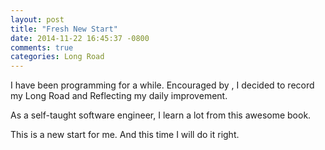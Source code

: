 ```yaml
---
layout: post
title: "Fresh New Start"
date: 2014-11-22 16:45:37 -0800
comments: true
categories: Long Road
---
```


I have been programming for a while. Encouraged by <Apprenticeship Patterns: Guidance for the Aspiring Software Craftsman>, I decided to record my Long Road and Reflecting my daily improvement.

As a self-taught software engineer, I learn a lot from this awesome book.

This is a new start for me. And this time I will do it right.